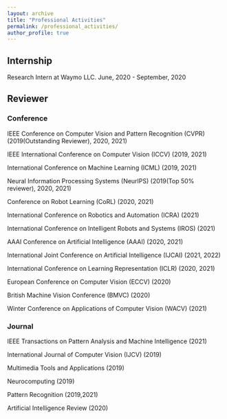 ```yaml
---
layout: archive
title: "Professional Activities"
permalink: /professional_activities/
author_profile: true
---
```


## Internship

Research Intern at Waymo LLC. June, 2020 - September, 2020

## Reviewer

### Conference

IEEE Conference on Computer Vision and Pattern Recognition (CVPR) (2019(Outstanding Reviewer), 2020, 2021)

IEEE International Conference on Computer Vision (ICCV) (2019, 2021)

International Conference on Machine Learning (ICML) (2019, 2021)

Neural Information Processing Systems (NeurIPS) (2019(Top 50% reviewer), 2020, 2021)

Conference on Robot Learning (CoRL) (2020, 2021)

International Conference on Robotics and Automation (ICRA) (2021)

International Conference on Intelligent Robots and Systems (IROS) (2021)

AAAI Conference on Artificial Intelligence (AAAI) (2020, 2021)

International Joint Conference on Artificial Intelligence (IJCAI) (2021, 2022)

International Conference on Learning Representation (ICLR) (2020, 2021)

European Conference on Computer Vision (ECCV) (2020)

British Machine Vision Conference (BMVC) (2020)

Winter Conference on Applications of Computer Vision (WACV) (2021)

### Journal

IEEE Transactions on Pattern Analysis and Machine Intelligence (2021)

International Journal of Computer Vision (IJCV) (2019)

Multimedia Tools and Applications (2019)

Neurocomputing (2019)

Pattern Recognition (2019,2021)

Artificial Intelligence Review (2020)
